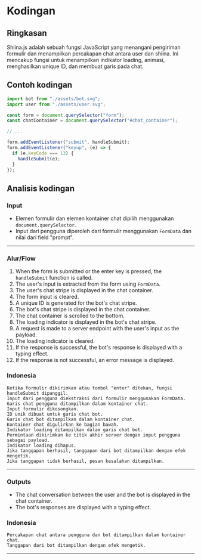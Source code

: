 # Kodingan

## Ringkasan

Shiina.js adalah sebuah fungsi JavaScript yang menangani pengiriman formulir dan menampilkan percakapan chat antara user dan shiina. Ini mencakup fungsi untuk menampilkan indikator loading, animasi, menghasilkan unique ID, dan membuat garis pada chat.

## Contoh kodingan

```javascript
import bot from "./assets/bot.svg";
import user from "./assets/user.svg";

const form = document.querySelector("form");
const chatContainer = document.querySelector("#chat_container");

// ...

form.addEventListener("submit", handleSubmit);
form.addEventListener("keyup", (e) => {
  if (e.keyCode === 13) {
    handleSubmit(e);
  }
});
```

## Analisis kodingan

### Input

- Elemen formulir dan elemen kontainer chat dipilih menggunakan `document.querySelector`.
- Input dari pengguna diperoleh dari formulir menggunakan `FormData` dan nilai dari field "prompt".

---

### Alur/Flow

1. When the form is submitted or the enter key is pressed, the `handleSubmit` function is called.
2. The user's input is extracted from the form using `FormData`.
3. The user's chat stripe is displayed in the chat container.
4. The form input is cleared.
5. A unique ID is generated for the bot's chat stripe.
6. The bot's chat stripe is displayed in the chat container.
7. The chat container is scrolled to the bottom.
8. The loading indicator is displayed in the bot's chat stripe.
9. A request is made to a server endpoint with the user's input as the payload.
10. The loading indicator is cleared.
11. If the response is successful, the bot's response is displayed with a typing effect.
12. If the response is not successful, an error message is displayed.

### Indonesia

    Ketika formulir dikirimkan atau tombol "enter" ditekan, fungsi handleSubmit dipanggil.
    Input dari pengguna diekstraksi dari formulir menggunakan FormData.
    Garis chat pengguna ditampilkan dalam kontainer chat.
    Input formulir dikosongkan.
    ID unik dibuat untuk garis chat bot.
    Garis chat bot ditampilkan dalam kontainer chat.
    Kontainer chat digulirkan ke bagian bawah.
    Indikator loading ditampilkan dalam garis chat bot.
    Permintaan dikirimkan ke titik akhir server dengan input pengguna sebagai payload.
    Indikator loading dihapus.
    Jika tanggapan berhasil, tanggapan dari bot ditampilkan dengan efek mengetik.
    Jika tanggapan tidak berhasil, pesan kesalahan ditampilkan.

---

### Outputs

- The chat conversation between the user and the bot is displayed in the chat container.
- The bot's responses are displayed with a typing effect.

### Indonesia

    Percakapan chat antara pengguna dan bot ditampilkan dalam kontainer chat.
    Tanggapan dari bot ditampilkan dengan efek mengetik.

---
